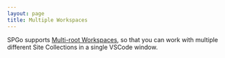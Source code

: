 ```yaml
---
layout: page
title: Multiple Workspaces
---
```


SPGo supports [Multi-root Workspaces](https://code.visualstudio.com/docs/editor/multi-root-workspaces), so that you can work with multiple different Site Collections in a single VSCode window.
